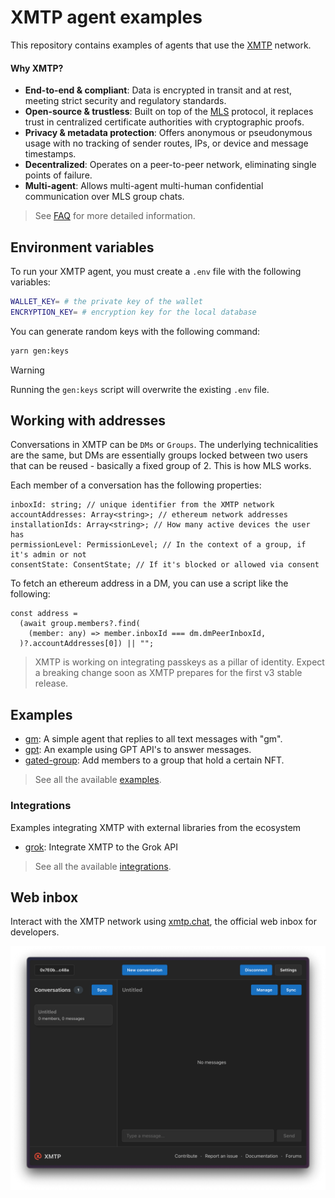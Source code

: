 # XMTP agent examples

This repository contains examples of agents that use the [XMTP](https://docs.xmtp.org/) network.

#### Why XMTP?

- **End-to-end & compliant**: Data is encrypted in transit and at rest, meeting strict security and regulatory standards.
- **Open-source & trustless**: Built on top of the [MLS](https://messaginglayersecurity.rocks/) protocol, it replaces trust in centralized certificate authorities with cryptographic proofs.
- **Privacy & metadata protection**: Offers anonymous or pseudonymous usage with no tracking of sender routes, IPs, or device and message timestamps.
- **Decentralized**: Operates on a peer-to-peer network, eliminating single points of failure.
- **Multi-agent**: Allows multi-agent multi-human confidential communication over MLS group chats.

> See [FAQ](https://docs.xmtp.org/intro/faq) for more detailed information.

## Environment variables

To run your XMTP agent, you must create a `.env` file with the following variables:

```bash
WALLET_KEY= # the private key of the wallet
ENCRYPTION_KEY= # encryption key for the local database
```

You can generate random keys with the following command:

```bash
yarn gen:keys
```

> [!WARNING]
> Running the `gen:keys` script will overwrite the existing `.env` file.

## Working with addresses

Conversations in XMTP can be `DMs` or `Groups`. The underlying technicalities are the same, but DMs are essentially groups locked between two users that can be reused - basically a fixed group of 2. This is how MLS works.

Each member of a conversation has the following properties:

```tsx
inboxId: string; // unique identifier from the XMTP network
accountAddresses: Array<string>; // ethereum network addresses
installationIds: Array<string>; // How many active devices the user has
permissionLevel: PermissionLevel; // In the context of a group, if it's admin or not
consentState: ConsentState; // If it's blocked or allowed via consent
```

To fetch an ethereum address in a DM, you can use a script like the following:

```tsx
const address =
  (await group.members?.find(
    (member: any) => member.inboxId === dm.dmPeerInboxId,
  )?.accountAddresses[0]) || "";
```

> XMTP is working on integrating passkeys as a pillar of identity. Expect a breaking change soon as XMTP prepares for the first v3 stable release.

## Examples

- [gm](/examples/gm/): A simple agent that replies to all text messages with "gm".
- [gpt](/examples/gpt/): An example using GPT API's to answer messages.
- [gated-group](/examples/gated-group/): Add members to a group that hold a certain NFT.

> See all the available [examples](/examples/).

### Integrations

Examples integrating XMTP with external libraries from the ecosystem

- [grok](/integrations/grok/): Integrate XMTP to the Grok API

> See all the available [integrations](/integrations/).

## Web inbox

Interact with the XMTP network using [xmtp.chat](https://xmtp.chat), the official web inbox for developers.

![](/media/chat.png)
